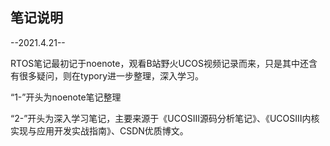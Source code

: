 ## 笔记说明

--2021.4.21--

RTOS笔记最初记于noenote，观看B站野火UCOS视频记录而来，只是其中还含有很多疑问，则在typory进一步整理，深入学习。 

“1-”开头为noenote笔记整理

“2-”开头为深入学习笔记，主要来源于《UCOSIII源码分析笔记》、《UCOSIII内核实现与应用开发实战指南》、CSDN优质博文。

